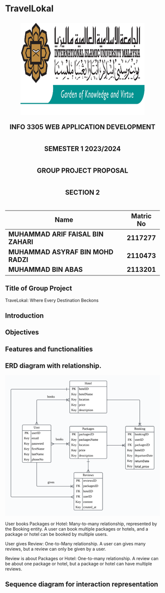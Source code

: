 # TravelLokal

<h2 align="center">

<p align="center">
  <img width="80%" height="300" src="images/IIUMLOGO.jpg">
</p>

INFO 3305 WEB APPLICATION DEVELOPMENT
<br><br>

SEMESTER 1 2023/2024
<br><br>

GROUP PROJECT PROPOSAL
<br><br>

SECTION 2
<br><br>

<div align="center">
  
| Name        | Matric No           | 
| ------------- |:-------------:|
| MUHAMMAD ARIF FAISAL BIN ZAHARI      | 2117277 |
| MUHAMMAD ASYRAF BIN MOHD RADZI      | 2110473|
| MUHAMMAD BIN ABAS | 2113201     | 
</div>
</h2>

## Title of Group Project

TraveLokal: Where Every Destination Beckons

## Introduction

## Objectives

## Features and functionalities

## ERD diagram with relationship. 

![Alt text](images/ERDdiagram.png)

User books Packages or Hotel: Many-to-many relationship, represented by the Booking entity. A user can book multiple packages or hotels, and a package or hotel can be booked by multiple users.

User gives Review: One-to-Many relationship. A user can gives many reviews, but a review can only be given by a user.

Review is about Packages or Hotel: One-to-many relationship. A review can be about one package or hotel, but a package or hotel can have multiple reviews.



## Sequence diagram for interaction representation

